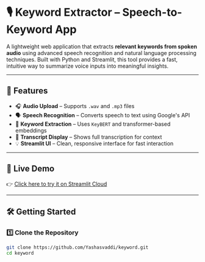 # 🎙️ Keyword Extractor – Speech-to-Keyword App

A lightweight web application that extracts **relevant keywords from spoken audio** using advanced speech recognition and natural language processing techniques. Built with Python and Streamlit, this tool provides a fast, intuitive way to summarize voice inputs into meaningful insights.

---

## 🚀 Features

- 🎧 **Audio Upload** – Supports `.wav` and `.mp3` files
- 🗣️ **Speech Recognition** – Converts speech to text using Google's API
- 🧠 **Keyword Extraction** – Uses `KeyBERT` and transformer-based embeddings
- 📄 **Transcript Display** – Shows full transcription for context
- 💡 **Streamlit UI** – Clean, responsive interface for fast interaction

---

## 📍 Live Demo

👉 [Click here to try it on Streamlit Cloud](https://share.streamlit.io/Yashasvaddi/keyword/main)

---

## 🛠️ Getting Started

### 1️⃣ Clone the Repository

```bash
git clone https://github.com/Yashasvaddi/keyword.git
cd keyword
